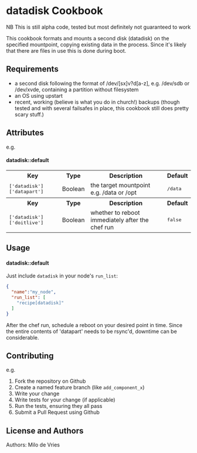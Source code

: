 datadisk Cookbook
=================

NB This is still alpha code, tested but most definitely not guaranteed to work

This cookbook formats and mounts a second disk (datadisk) on the specified mountpoint, copying existing data in the process. Since it's likely that there are files in use this is done during boot.


Requirements
------------
- a second disk following the format of /dev/[sx]v?d[a-z], e.g. /dev/sdb or /dev/xvde, containing a partition without filesystem
- an OS using upstart
- recent, working (believe is what you do in church!) backups (though tested and with several failsafes in place, this cookbook still does pretty scary stuff.)

Attributes
----------

e.g.
#### datadisk::default
<table>
  <tr>
    <th>Key</th>
    <th>Type</th>
    <th>Description</th>
    <th>Default</th>
  </tr>
  <tr>
    <td><tt>['datadisk']['datapart']</tt></td>
    <td>Boolean</td>
    <td>the target mountpoint e.g. /data or /opt</td>
    <td><tt>/data</tt></td>
  </tr>
    <tr>
    <th>Key</th>
    <th>Type</th>
    <th>Description</th>
    <th>Default</th>
  </tr>
  <tr>
    <td><tt>['datadisk']['doitlive']</tt></td>
    <td>Boolean</td>
    <td>whether to reboot immediately after the chef run</td>
    <td><tt>false</tt></td>
  </tr>
</table>

Usage
-----
#### datadisk::default

Just include `datadisk` in your node's `run_list`:

```json
{
  "name":"my_node",
  "run_list": [
    "recipe[datadisk]"
  ]
}
```
After the chef run, schedule a reboot on your desired point in time. Since the entire contents of 'datapart' needs to be rsync'd, downtime can be considerable.

Contributing
------------

e.g.
1. Fork the repository on Github
2. Create a named feature branch (like `add_component_x`)
3. Write your change
4. Write tests for your change (if applicable)
5. Run the tests, ensuring they all pass
6. Submit a Pull Request using Github

License and Authors
-------------------
Authors: Milo de Vries
